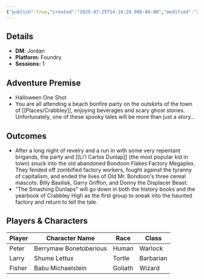 ```yaml
---
{"publish":true,"created":"2025-07-25T14:10:28.000-04:00","modified":"2025-09-29T09:24:02.407-04:00","published":"2025-09-29T09:24:02.407-04:00","cssclasses":"","DM":"Jordan","Players":["Peter","Larry","Fisher"],"Platform":"Foundry","Sessions":1,"Start Date":"2024-10-23"}
---
```


## Details
- **DM**: Jordan
- **Platform:** Foundry
- **Sessions:** 1

## Adventure Premise
- Halloween One Shot
- You are all attending a beach bonfire party on the outskirts of the town of [[Places/Crabbley]], enjoying beverages and scary ghost stories. Unfortunately, one of these spooky tales will be more than just a story…

## Outcomes
- After a long night of revelry and a run in with some very repentant brigands, the party and [[Li'l Carlos Dunlap]] (the most popular kid in town) snuck into the old abandoned Bondoon Flakes Factory Megaplex. They fended off zombified factory workers, fought against the tyranny of capitalism, and ended the lives of Old Mr. Bondoon's three cereal mascots: Billy Basilisk, Garry Griffon, and Donny the Displacer Beast.
- "The Smashing Dunlaps" will go down in both the history books and the yearbook of Crabbley High as the first group to sneak into the haunted factory and return to tell the tale.

## Players & Characters
| Player              | Character Name       | Race    | Class     |
| ------------------- | -------------------- | ------- | --------- |
| Peter | Berrymaw Bonetoberious | Human   | Warlock   |
| Larry | Shume Lettux         | Tortle  | Barbarian |
| Fisher | Babu Michaelstein    | Goliath | Wizard    |
